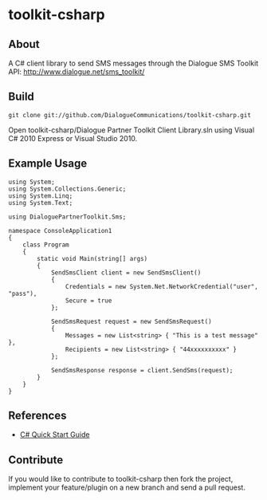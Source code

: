 # toolkit-csharp

## About

A C# client library to send SMS messages through the Dialogue SMS Toolkit API: http://www.dialogue.net/sms_toolkit/

## Build

    git clone git://github.com/DialogueCommunications/toolkit-csharp.git

Open toolkit-csharp/Dialogue Partner Toolkit Client Library.sln using Visual C# 2010 Express or Visual Studio 2010.

## Example Usage

    using System;
    using System.Collections.Generic;
    using System.Linq;
    using System.Text;
    
    using DialoguePartnerToolkit.Sms;
    
    namespace ConsoleApplication1
    {
        class Program
        {
            static void Main(string[] args)
            {
                SendSmsClient client = new SendSmsClient()
                {
                    Credentials = new System.Net.NetworkCredential("user", "pass"),
                    Secure = true
                };
    
                SendSmsRequest request = new SendSmsRequest()
                {
                    Messages = new List<string> { "This is a test message" },
                    Recipients = new List<string> { "44xxxxxxxxxx" }
                };
    
                SendSmsResponse response = client.SendSms(request);
            }
        }
    }

## References

* [C# Quick Start Guide][quick_start_guide]

 [quick_start_guide]: http://www.dialogue.net/sms_toolkit/documents/Dialogue_Partner_Toolkit_Quick_Start_Guide_Csharp.pdf

## Contribute

If you would like to contribute to toolkit-csharp then fork the project, implement your feature/plugin on a new branch and send a pull request.
